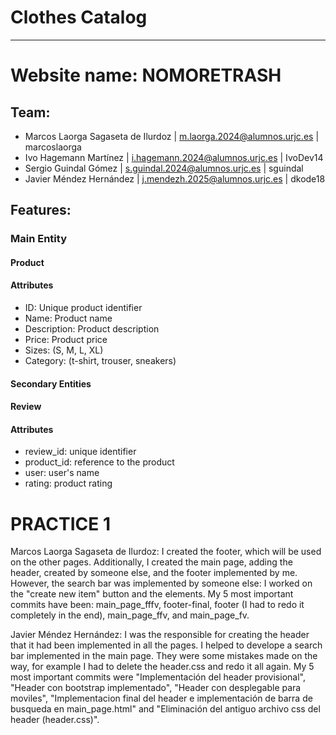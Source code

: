 # Clothes Catalog
---

# Website name: NOMORETRASH

## Team:
- Marcos Laorga Sagaseta de Ilurdoz | m.laorga.2024@alumnos.urjc.es | marcoslaorga
- Ivo Hagemann Martínez | i.hagemann.2024@alumnos.urjc.es | IvoDev14
- Sergio Guindal Gómez | s.guindal.2024@alumnos.urjc.es | sguindal
- Javier Méndez Hernández | j.mendezh.2025@alumnos.urjc.es | dkode18

## Features:

### Main Entity
#### Product
#### Attributes
- ID: Unique product identifier
- Name: Product name
- Description: Product description
- Price: Product price
- Sizes: (S, M, L, XL)
- Category: (t-shirt, trouser, sneakers)

#### Secondary Entities
#### Review
#### Attributes
- review_id: unique identifier
- product_id: reference to the product
- user: user's name
- rating: product rating

# PRACTICE 1

Marcos Laorga Sagaseta de Ilurdoz: I created the footer, which will be used on the other pages. Additionally, I created the main page, adding the header, created by someone else, and the footer implemented by me. However, the search bar was implemented by someone else: I worked on the "create new item" button and the elements.
My 5 most important commits have been: main_page_fffv, footer-final, footer (I had to redo it completely in the end), main_page_ffv, and main_page_fv.

Javier Méndez Hernández: I was the responsible for creating the header that it had been implemented in all the pages. I helped to develope a search bar implemented in the main page. They were some mistakes made on the way, for example I had to delete the header.css and redo it all again. My 5 most important commits were "Implementación del header provisional", "Header con bootstrap implementado", "Header con desplegable para moviles", "Implementacion final del header e implementación de barra de busqueda en main_page.html" and "Eliminación del antiguo archivo css del header (header.css)". 
